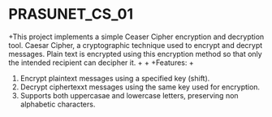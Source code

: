 # PRASUNET_CS_01
+This project implements a simple Ceaser Cipher encryption and decryption tool. Caesar Cipher, a cryptographic technique used to encrypt and decrypt messages. 
Plain text is encrypted using this encryption method so that only the intended recipient can decipher it.
+
+
+Features:
+
1. Encrypt plaintext messages using a specified key (shift).
2. Decrypt ciphertexxt messages using the same key used for encryption.
3. Supports both uppercasae and lowercase letters, preserving non alphabetic characters.
